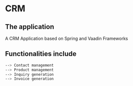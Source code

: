 #  CRM

## The application

A CRM Application based on Spring and Vaadin Frameworks

## Functionalities include

```bash
--> Contact management
--> Product management
--> Inquiry generation
--> Invoice generation
```
